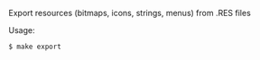 Export resources (bitmaps, icons, strings, menus) from .RES files

Usage:
```console
$ make export
```
